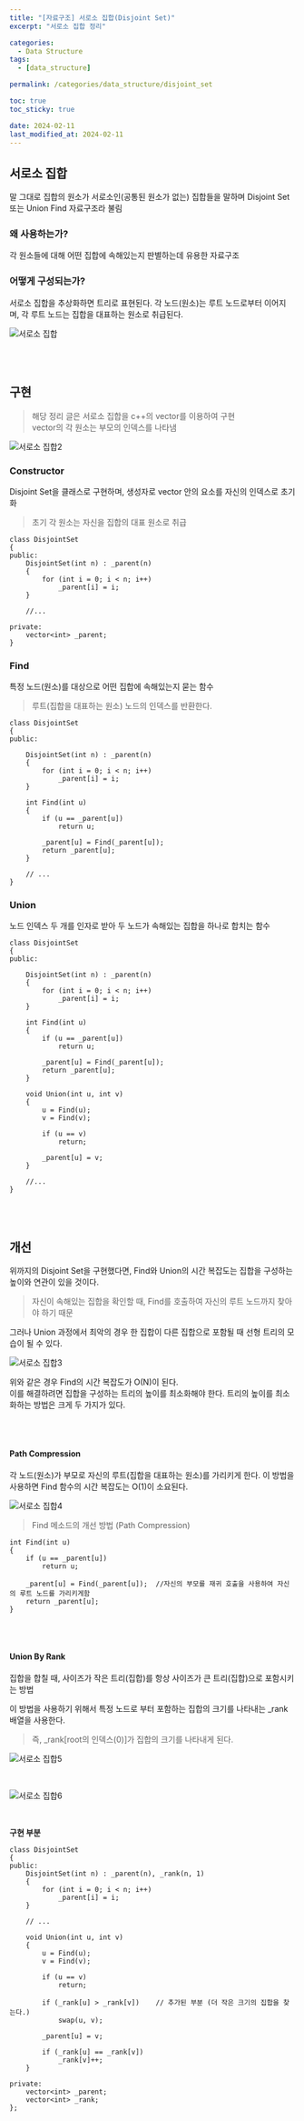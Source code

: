 ```yaml
---
title: "[자료구조] 서로소 집합(Disjoint Set)"
excerpt: "서로소 집합 정리"

categories:
  - Data Structure
tags:
  - [data_structure]

permalink: /categories/data_structure/disjoint_set

toc: true
toc_sticky: true

date: 2024-02-11
last_modified_at: 2024-02-11
---
```

## 서로소 집합
말 그대로 집합의 원소가 서로소인(공통된 원소가 없는) 집합들을 말하며 Disjoint Set 또는 Union Find 자료구조라 불림<br>

### 왜 사용하는가?
각 원소들에 대해 어떤 집합에 속해있는지 판별하는데 유용한 자료구조

### 어떻게 구성되는가?
서로소 집합을 추상화하면 트리로 표현된다. 각 노드(원소)는 루트 노드로부터 이어지며, 각 루트 노드는 집합을 대표하는 원소로 취급된다. <br>


![서로소 집합](/assets\images\posts_img\data_structure\disjointset1.png)

<br><br>

## 구현
> 해당 정리 글은 서로소 집합을 c++의 vector를 이용하여 구현<br>
> vector의 각 원소는 부모의 인덱스를 나타냄<br>

![서로소 집합2](/assets\images\posts_img\data_structure\disjointset2.png)


### Constructor
Disjoint Set을 클래스로 구현하며, 생성자로 vector 안의 요소를 자신의 인덱스로 초기화<br>
> 초기 각 원소는 자신을 집합의 대표 원소로 취급

```
class DisjointSet
{
public:
    DisjointSet(int n) : _parent(n)
    {
        for (int i = 0; i < n; i++)
            _parent[i] = i;
    }

    //...

private:
    vector<int> _parent;
}
```


### Find
특정 노드(원소)를 대상으로 어떤 집합에 속해있는지 묻는 함수<br>
> 루트(집합을 대표하는 원소) 노드의 인덱스를 반환한다.
```
class DisjointSet
{
public:

    DisjointSet(int n) : _parent(n)
    {
        for (int i = 0; i < n; i++)
            _parent[i] = i;
    }

    int Find(int u)
    {
        if (u == _parent[u])
            return u;

        _parent[u] = Find(_parent[u]);
        return _parent[u];
    }
    
    // ...
}
```

### Union
노드 인덱스 두 개를 인자로 받아 두 노드가 속해있는 집합을 하나로 합치는 함수
```
class DisjointSet
{
public:

    DisjointSet(int n) : _parent(n)
    {
        for (int i = 0; i < n; i++)
            _parent[i] = i;
    }

    int Find(int u)
    {
        if (u == _parent[u])
            return u;

        _parent[u] = Find(_parent[u]);
        return _parent[u];
    }
    
    void Union(int u, int v)
    {
        u = Find(u);
        v = Find(v);

        if (u == v)
            return;

        _parent[u] = v;
    }

    //...
}
```

<br><br>

## 개선
위까지의 Disjoint Set을 구현했다면, Find와 Union의 시간 복잡도는 집합을 구성하는 높이와 연관이 있을 것이다.
> 자신이 속해있는 집합을 확인할 때, Find를 호출하여 자신의 루트 노드까지 찾아야 하기 때문 

그러나 Union 과정에서 최악의 경우 한 집합이 다른 집합으로 포함될 때 선형 트리의 모습이 될 수 있다.

![서로소 집합3](/assets\images\posts_img\data_structure\disjointset3.png)

위와 같은 경우 Find의 시간 복잡도가 O(N)이 된다. <br> 이를 해결하려면 집합을 구성하는 트리의 높이를 최소화해야 한다. 트리의 높이를 최소화하는 방법은 크게 두 가지가 있다.

<br><br>

#### Path Compression
각 노드(원소)가 부모로 자신의 루트(집합을 대표하는 원소)를 가리키게 한다. 이 방법을 사용하면 Find 함수의 시간 복잡도는 O(1)이 소요된다.

![서로소 집합4](/assets\images\posts_img\data_structure\disjointset4.png)

> Find 메소드의 개선 방법 (Path Compression)

```
int Find(int u)
{
    if (u == _parent[u])
        return u;

    _parent[u] = Find(_parent[u]);  //자신의 부모를 재귀 호출을 사용하여 자신의 루트 노드를 가리키게함
    return _parent[u];
}
```

<br><br>

#### Union By Rank
집합을 합칠 때, 사이즈가 작은 트리(집합)를 항상 사이즈가 큰 트리(집합)으로 포함시키는 방법<br>

이 방법을 사용하기 위해서 특정 노드로 부터 포함하는 집합의 크기를 나타내는 _rank 배열을 사용한다.<br>
> 즉, _rank[root의 인덱스(0)]가 집합의 크기를 나타내게 된다.

![서로소 집합5](/assets\images\posts_img\data_structure\disjointset5.png)

<br>

![서로소 집합6](/assets\images\posts_img\data_structure\disjointset6.png)

<br>

**구현 부분**
```
class DisjointSet
{
public:
    DisjointSet(int n) : _parent(n), _rank(n, 1)
    {
        for (int i = 0; i < n; i++)
            _parent[i] = i;
    }

    // ...

    void Union(int u, int v)
    {
        u = Find(u);
        v = Find(v);

        if (u == v)
            return;

        if (_rank[u] > _rank[v])    // 추가된 부분 (더 작은 크기의 집합을 찾는다.)
            swap(u, v);
        
        _parent[u] = v;

        if (_rank[u] == _rank[v])
            _rank[v]++;
    }

private:
    vector<int> _parent;
    vector<int> _rank;
};

```